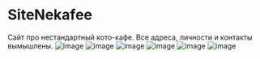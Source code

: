 # SiteNekafee
Сайт про нестандартный кото-кафе. 
Все адреса, личности и контакты вымышлены.
![image](https://github.com/AngelBaraby/AngelBaraby.github.io/assets/67412143/2a200797-3ea9-42e7-bfd1-081f2e7a2585)
![image](https://github.com/AngelBaraby/AngelBaraby.github.io/assets/67412143/6cad3610-0840-4997-a4c8-2d549d8e9f8a)
![image](https://github.com/AngelBaraby/AngelBaraby.github.io/assets/67412143/651898a2-f4ec-487a-8802-4d430f098ba4)
![image](https://github.com/AngelBaraby/AngelBaraby.github.io/assets/67412143/4c311b4b-b4cb-4498-bdea-64c33b45a6b9)
![image](https://github.com/AngelBaraby/AngelBaraby.github.io/assets/67412143/c2bb972e-ec98-462d-af4b-7ec7a7a47b62)
![image](https://github.com/AngelBaraby/AngelBaraby.github.io/assets/67412143/49c4aa9d-c5ae-46f1-9d02-1bb23c744da1)
